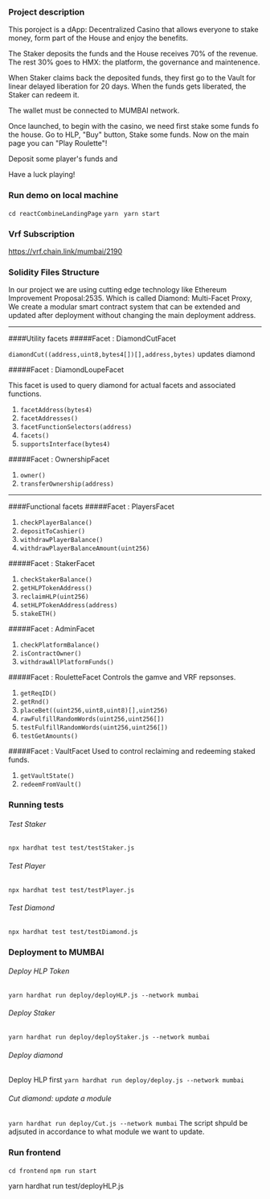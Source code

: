 ### Project description

This poroject is a dApp: Decentralized Casino that allows everyone to stake money, form part of the House and enjoy the benefits.

The Staker deposits the funds and the House receives 70% of the revenue.
The rest 30% goes to HMX: the platform, the governance and maintenence.

When Staker claims back the deposited funds, they first go to the Vault for linear delayed liberation for 20 days.
When the funds gets liberated, the Staker can redeem it.

The wallet must be connected to MUMBAI network.

Once launched, to begin with the casino, we need first stake some funds fo the house.
Go to HLP, "Buy" button, Stake some funds.
Now on the main page you can "Play Roulette"!

Deposit some player's funds and

Have a luck playing!

### Run demo on local machine

`cd reactCombineLandingPage`
`yarn `
`yarn start`

### Vrf Subscription

https://vrf.chain.link/mumbai/2190

### Solidity Files Structure

In our project we are using cutting edge technology like Ethereum Improvement Proposal:2535. Which is called Diamond: Multi-Facet Proxy, We create a modular smart contract system that can be extended and updated after deployment without changing the main deployment address.

---

####Utility facets
#####Facet : DiamondCutFacet

`diamondCut((address,uint8,bytes4[])[],address,bytes)` updates diamond

#####Facet : DiamondLoupeFacet

This facet is used to query diamond for actual facets and associated functions.

1. `facetAddress(bytes4)`
2. `facetAddresses()`
3. `facetFunctionSelectors(address)`
4. `facets()`
5. `supportsInterface(bytes4)`

#####Facet : OwnershipFacet

1. `owner()`
2. `transferOwnership(address)`

---

####Functional facets
#####Facet : PlayersFacet

1. `checkPlayerBalance()`
2. `depositToCashier()`
3. `withdrawPlayerBalance()`
4. `withdrawPlayerBalanceAmount(uint256)`

#####Facet : StakerFacet

1. `checkStakerBalance()`
2. `getHLPTokenAddress()`
3. `reclaimHLP(uint256)`
4. `setHLPTokenAddress(address)`
5. `stakeETH()`

#####Facet : AdminFacet

1. `checkPlatformBalance()`
2. `isContractOwner()`
3. `withdrawAllPlatformFunds()`

#####Facet : RouletteFacet
Controls the gamve and VRF repsonses.

1. `getReqID()`
2. `getRnd()`
3. `placeBet((uint256,uint8,uint8)[],uint256)`
4. `rawFulfillRandomWords(uint256,uint256[])`
5. `testFulfillRandomWords(uint256,uint256[])`
6. `testGetAmounts()`

#####Facet : VaultFacet
Used to control reclaiming and redeeming staked funds.

1. `getVaultState()`
2. `redeemFromVault()`

### Running tests

###### Test Staker

`npx hardhat test test/testStaker.js`

###### Test Player

`npx hardhat test test/testPlayer.js`

###### Test Diamond

`npx hardhat test test/testDiamond.js`

### Deployment to MUMBAI

###### Deploy HLP Token

`yarn hardhat run deploy/deployHLP.js --network mumbai`

###### Deploy Staker

`yarn hardhat run deploy/deployStaker.js --network mumbai`

###### Deploy diamond

Deploy HLP first
`yarn hardhat run deploy/deploy.js --network mumbai`

###### Cut diamond: update a module

`yarn hardhat run deploy/Cut.js --network mumbai`
The script shpuld be adjsuted in accordance to what module we want to update.

### Run frontend

`cd frontend`
`npm run start`

yarn hardhat run test/deployHLP.js
